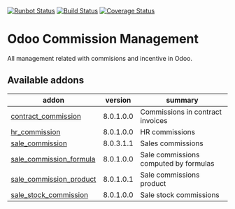 [![Runbot Status](https://runbot.odoo-community.org/runbot/badge/flat/165/8.0.svg)](https://runbot.odoo-community.org/runbot/repo/github-com-oca-commission-165)
[![Build Status](https://travis-ci.org/OCA/commission.svg?branch=8.0)](https://travis-ci.org/OCA/commission)
[![Coverage Status](https://coveralls.io/repos/OCA/commission/badge.png?branch=8.0)](https://coveralls.io/r/OCA/commission?branch=8.0)

Odoo Commission Management
==========================

All management related with commisions and incentive in Odoo.

[//]: # (addons)

Available addons
----------------
addon | version | summary
--- | --- | ---
[contract_commission](contract_commission/) | 8.0.1.0.0 | Commissions in contract invoices
[hr_commission](hr_commission/) | 8.0.1.0.0 | HR commissions
[sale_commission](sale_commission/) | 8.0.3.1.1 | Sales commissions
[sale_commission_formula](sale_commission_formula/) | 8.0.1.0.0 | Sale commissions computed by formulas
[sale_commission_product](sale_commission_product/) | 8.0.1.0.1 | Sale commissions product
[sale_stock_commission](sale_stock_commission/) | 8.0.1.0.0 | Sale stock commissions

[//]: # (end addons)
